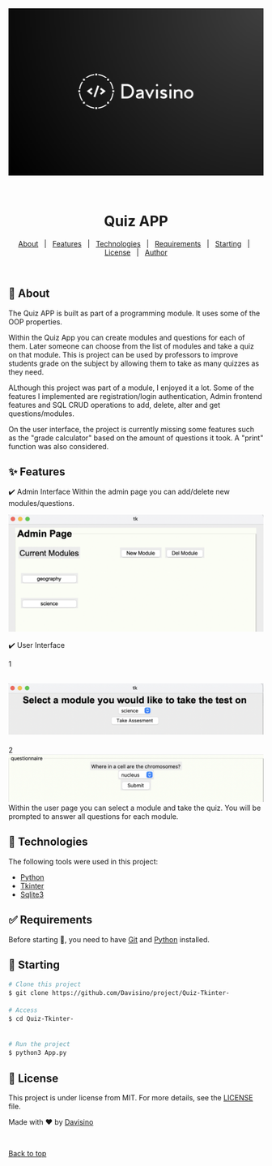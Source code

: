 <div align="center" id="top"> 
  <img src="./images/logo.png" alt="Project" />

&#xa0;

  <!-- <a href="https://project.netlify.app">Demo</a> -->
</div>

<h1 align="center">Quiz APP</h1>

<!-- Status -->

<!-- <h4 align="center">
	🚧  Project 🚀 Under construction...  🚧
</h4>

<hr> -->

<p align="center">
  <a href="#dart-about">About</a> &#xa0; | &#xa0; 
  <a href="#sparkles-features">Features</a> &#xa0; | &#xa0;
  <a href="#rocket-technologies">Technologies</a> &#xa0; | &#xa0;
  <a href="#white_check_mark-requirements">Requirements</a> &#xa0; | &#xa0;
  <a href="#checkered_flag-starting">Starting</a> &#xa0; | &#xa0;
  <a href="#memo-license">License</a> &#xa0; | &#xa0;
  <a href="https://github.com/{{YOUR_GITHUB_USERNAME}}" target="_blank">Author</a>
</p>

<br>

## :dart: About

The Quiz APP is built as part of a programming module. It uses some of the OOP properties.

Within the Quiz App you can create modules and questions for each of them. Later someone can choose from the list of modules and take a quiz on that module. This is project can be used by professors to improve students grade on the subject by allowing them to take as many quizzes as they need.

ALthough this project was part of a module, I enjoyed it a lot. Some of the features I implemented are registration/login authentication, Admin frontend features and SQL CRUD operations to add, delete, alter and get questions/modules.

On the user interface, the project is currently missing some features such as the "grade calculator" based on the amount of questions it took. A "print" function was also considered.

## :sparkles: Features

:heavy_check_mark: Admin Interface
Within the admin page you can add/delete new modules/questions.

<img src="./images/adminPage.png">

:heavy_check_mark: User Interface

1

## <img src="./images/selectModule.png">

2
<img src="./images/question.png">
Within the user page you can select a module and take the quiz. You will be prompted to answer all questions for each module.

## :rocket: Technologies

The following tools were used in this project:

- [Python](https://www.python.org/)
- [Tkinter](https://docs.python.org/3/library/tkinter.html)
- [Sqlite3](https://www.sqlite.org/index.html)

## :white_check_mark: Requirements

Before starting :checkered_flag:, you need to have [Git](https://git-scm.com) and [Python](https://www.python.org/) installed.

## :checkered_flag: Starting

```bash
# Clone this project
$ git clone https://github.com/Davisino/project/Quiz-Tkinter-

# Access
$ cd Quiz-Tkinter-


# Run the project
$ python3 App.py

```

## :memo: License

This project is under license from MIT. For more details, see the [LICENSE](LICENSE.md) file.

Made with :heart: by <a href="https://github.com/Davisino" target="_blank">Davisino</a>

&#xa0;

<a href="#top">Back to top</a>
